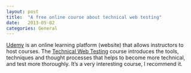 ```yaml
---
layout: post
title:  "A free online course about technical web testing"
date:   2013-05-02
categories: General 
---
```


<a href="https://www.udemy.com/courses/" target="_blank">Udemy</a> is an online learning platform (website) that allows instructors to host courses. The <a href="https://www.udemy.com/technical-web-testing-101/" target="_blank">Technical Web Testing</a> course introduces the tools, techniques and thought processes that helps to become more technical, and test more thoroughly. It’s a very interesting course, I recommend it.